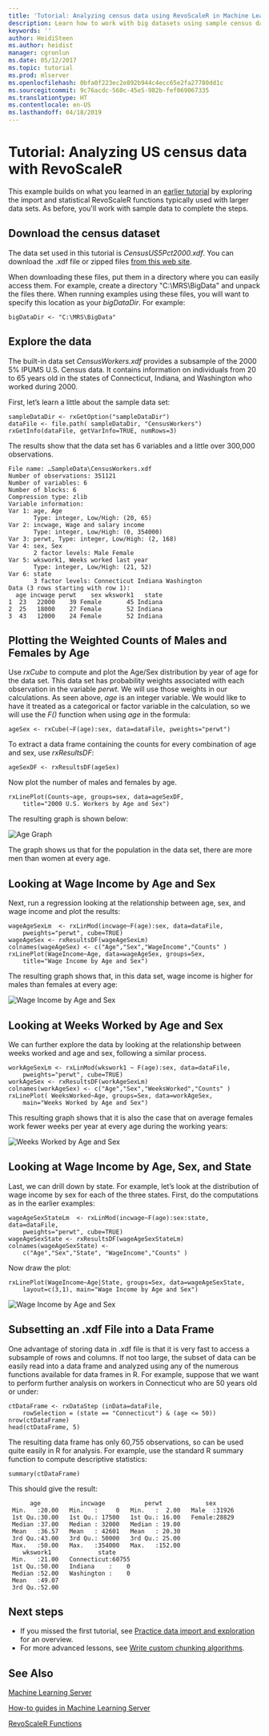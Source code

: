 ```yaml
---
title: 'Tutorial: Analyzing census data using RevoScaleR in Machine Learning Server '
description: Learn how to work with big datasets using sample census data in this RevoScaleR tutorial walkthrough.
keywords: ''
author: HeidiSteen
ms.author: heidist
manager: cgronlun
ms.date: 05/12/2017
ms.topic: tutorial
ms.prod: mlserver
ms.openlocfilehash: 0bfa0f223ec2e892b944c4ecc65e2fa27780dd1c
ms.sourcegitcommit: 9c76acdc-560c-45e5-982b-fef069067335
ms.translationtype: HT
ms.contentlocale: en-US
ms.lasthandoff: 04/18/2019
---
```

# <a name="tutorial-analyzing-us-census-data-with-revoscaler"></a>Tutorial: Analyzing US census data with RevoScaleR

This example builds on what you learned in an [earlier tutorial](tutorial-revoscaler-data-import-transform.md) by exploring the import and statistical RevoScaleR functions typically used with larger data sets. As before, you'll work with sample data to complete the steps.

## <a name="download-the-census-dataset"></a>Download the census dataset

The data set used in this tutorial is *CensusUS5Pct2000.xdf*. You can download the .xdf file or zipped files [from this web site](https://go.microsoft.com/fwlink/?LinkID=698896&clcid=0x409).

When downloading these files, put them in a directory where you can easily access them. For example, create a directory "C:\MRS\BigData" and unpack the files there. When running examples using these files, you will want to specify this location as your *bigDataDir*. For example:

    bigDataDir <- "C:\MRS\BigData"

## <a name="explore-the-data"></a>Explore the data

The built-in data set *CensusWorkers.xdf* provides a subsample of the 2000 5% IPUMS U.S. Census data. It contains information on individuals from 20 to 65 years old in the states of Connecticut, Indiana, and Washington who worked during 2000.

First, let’s learn a little about the sample data set:

    sampleDataDir <- rxGetOption("sampleDataDir")
    dataFile <- file.path( sampleDataDir, "CensusWorkers")
    rxGetInfo(dataFile, getVarInfo=TRUE, numRows=3)

The results show that the data set has 6 variables and a little over 300,000 observations.

    File name: …SampleData\CensusWorkers.xdf
    Number of observations: 351121
    Number of variables: 6
    Number of blocks: 6
    Compression type: zlib
    Variable information:
    Var 1: age, Age
           Type: integer, Low/High: (20, 65)
    Var 2: incwage, Wage and salary income
           Type: integer, Low/High: (0, 354000)
    Var 3: perwt, Type: integer, Low/High: (2, 168)
    Var 4: sex, Sex
           2 factor levels: Male Female
    Var 5: wkswork1, Weeks worked last year
           Type: integer, Low/High: (21, 52)
    Var 6: state
           3 factor levels: Connecticut Indiana Washington
    Data (3 rows starting with row 1):
      age incwage perwt    sex wkswork1   state
    1  23   22000    39 Female       45 Indiana
    2  25   18000    27 Female       52 Indiana
    3  43   12000    24 Female       52 Indiana

## <a name="plotting-the-weighted-counts-of-males-and-females-by-age"></a>Plotting the Weighted Counts of Males and Females by Age

Use *rxCube* to compute and plot the Age/Sex distribution by year of age for the data set. This data set has probability weights associated with each observation in the variable *perwt*. We will use those weights in our calculations. As seen above, *age* is an integer variable.  We would like to have it treated as a categorical or factor variable in the calculation, so we will use the *F()* function when using *age* in the formula:

    ageSex <- rxCube(~F(age):sex, data=dataFile, pweights="perwt")

To extract a data frame containing the counts for every combination of age and sex, use *rxResultsDF*:

    ageSexDF <- rxResultsDF(ageSex)

Now plot the number of males and females by age.

    rxLinePlot(Counts~age, groups=sex, data=ageSexDF,
        title="2000 U.S. Workers by Age and Sex")

The resulting graph is shown below:

![Age Graph](./media/tutorial-revoscaler-large-data-census/age_graph.png)

The graph shows us that for the population in the data set, there are more men than women at every age.

## <a name="looking-at-wage-income-by-age-and-sex"></a>Looking at Wage Income by Age and Sex

Next, run a regression looking at the relationship between age, sex, and wage income and plot the results:

    wageAgeSexLm  <- rxLinMod(incwage~F(age):sex, data=dataFile,
        pweights="perwt", cube=TRUE)
    wageAgeSex <- rxResultsDF(wageAgeSexLm)
    colnames(wageAgeSex) <- c("Age","Sex","WageIncome","Counts" )
    rxLinePlot(WageIncome~Age, data=wageAgeSex, groups=Sex,
        title="Wage Income by Age and Sex")

The resulting graph shows that, in this data set, wage income is higher for males than females at every age:

![Wage Income by Age and Sex](./media/tutorial-revoscaler-large-data-census/wage_income_age_graph.png)

## <a name="looking-at-weeks-worked-by-age-and-sex"></a>Looking at Weeks Worked by Age and Sex

We can further explore the data by looking at the relationship between weeks worked and age and sex, following a similar process.

    workAgeSexLm <- rxLinMod(wkswork1 ~ F(age):sex, data=dataFile,
        pweights="perwt", cube=TRUE)
    workAgeSex <- rxResultsDF(workAgeSexLm)
    colnames(workAgeSex) <- c("Age","Sex","WeeksWorked","Counts" )
    rxLinePlot( WeeksWorked~Age, groups=Sex, data=workAgeSex,
        main="Weeks Worked by Age and Sex")

This resulting graph shows that it is also the case that on average females work fewer weeks per year at every age during the working years:

![Weeks Worked by Age and Sex](./media/tutorial-revoscaler-large-data-census/weeks_worked_age_graph.png)

## <a name="looking-at-wage-income-by-age-sex-and-state"></a>Looking at Wage Income by Age, Sex, and State

Last, we can drill down by state.  For example, let’s look at the distribution of wage income by sex for each of the three states. First, do the computations as in the earlier examples:

    wageAgeSexStateLm  <- rxLinMod(incwage~F(age):sex:state, data=dataFile,
        pweights="perwt", cube=TRUE)
    wageAgeSexState <- rxResultsDF(wageAgeSexStateLm)
    colnames(wageAgeSexState) <-
        c("Age","Sex","State", "WageIncome","Counts" )

Now draw the plot:

    rxLinePlot(WageIncome~Age|State, groups=Sex, data=wageAgeSexState,
        layout=c(3,1), main="Wage Income by Age and Sex")

![Wage Income by Age and Sex](./media/tutorial-revoscaler-large-data-census/wage_income_age_graph_2.png)

## <a name="subsetting-an-xdf-file-into-a-data-frame"></a>Subsetting an .xdf File into a Data Frame

One advantage of storing data in .xdf file is that it is very fast to access a subsample of rows and columns.  If not too large, the subset of data can be easily read into a data frame and analyzed using any of the numerous functions available for data frames in R.  For example, suppose that we want to perform further analysis on workers in Connecticut who are 50 years old or under:

    ctDataFrame <- rxDataStep (inData=dataFile,
        rowSelection = (state == "Connecticut") & (age <= 50))
    nrow(ctDataFrame)
    head(ctDataFrame, 5)

The resulting data frame has only 60,755 observations, so can be used quite easily in R for analysis. For example, use the standard R summary function to compute descriptive statistics:

    summary(ctDataFrame)

This should give the result:

          age           incwage           perwt            sex       
     Min.   :20.00   Min.   :     0   Min.   :  2.00   Male  :31926  
     1st Qu.:30.00   1st Qu.: 17500   1st Qu.: 16.00   Female:28829  
     Median :37.00   Median : 32000   Median : 19.00                 
     Mean   :36.57   Mean   : 42601   Mean   : 20.30                 
     3rd Qu.:43.00   3rd Qu.: 50000   3rd Qu.: 25.00                 
     Max.   :50.00   Max.   :354000   Max.   :152.00                 
        wkswork1             state      
     Min.   :21.00   Connecticut:60755  
     1st Qu.:50.00   Indiana    :    0  
     Median :52.00   Washington :    0  
     Mean   :49.07                      
     3rd Qu.:52.00

## <a name="next-steps"></a>Next steps

- If you missed the first tutorial, see [Practice data import and exploration](tutorial-revoscaler-data-import-transform.md) for an overview.
- For more advanced lessons, see [Write custom chunking algorithms](how-to-developer-write-chunking-algorithms.md).

## <a name="see-also"></a>See Also

[Machine Learning Server](../what-is-machine-learning-server.md)    

[How-to guides in Machine Learning Server](how-to-introduction.md)

[RevoScaleR Functions](../r-reference/revoscaler/revoscaler.md)
